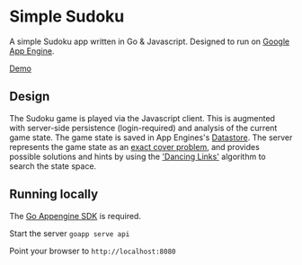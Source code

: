 # Simple Sudoku 

A simple Sudoku app written in Go & Javascript. Designed to run on [Google App Engine](https://cloud.google.com/appengine/docs).

[Demo](http://sudoku-simple.appspot.com)

## Design

The Sudoku game is played via the Javascript client. This is augmented with
server-side persistence (login-required) and analysis of the current game state.
The game state is saved in App Engines's [Datastore](https://cloud.google.com/appengine/docs/go/datastore/). The server represents the
game state as an [exact cover problem](http://en.wikipedia.org/wiki/Exact_cover), and provides possible solutions and hints
by using the ['Dancing
Links'](http://www-cs-faculty.stanford.edu/~uno/papers/dancing-color.ps.gz) algorithm to search the state space.

## Running locally
The [Go Appengine SDK](https://cloud.google.com/appengine/docs/go/) is required.

Start the server
`goapp serve api`

Point your browser to `http://localhost:8080` 

